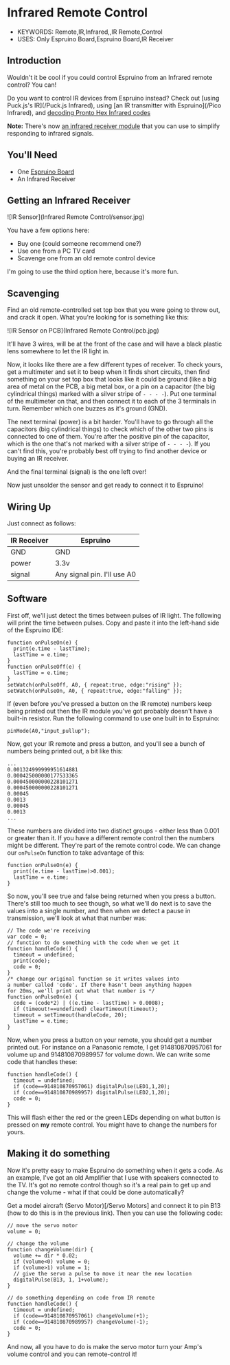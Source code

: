 <!--- Copyright (c) 2013 Gordon Williams, Pur3 Ltd. See the file LICENSE for copying permission. -->
Infrared Remote Control
==========================

* KEYWORDS: Remote,IR,Infrared,,IR Remote,Control
* USES: Only Espruino Board,Espruino Board,IR Receiver

Introduction
-----------

Wouldn't it be cool if you could control Espruino from an Infrared remote control? You can!

Do you want to control IR devices from Espruino instead?  Check out [using Puck.js's IR](/Puck.js Infrared), using [an IR transmitter with Espruino](/Pico Infrared), and [decoding Pronto Hex Infrared codes](/pronto)

**Note:** There's now [an infrared receiver module](IRReceiver) that you can use to simplify responding to infrared signals.

You'll Need
----------

* One [Espruino Board](/EspruinoBoard)
* An Infrared Receiver

Getting an Infrared Receiver
-------------------------

![IR Sensor](Infrared Remote Control/sensor.jpg)

You have a few options here:

* Buy one (could someone recommend one?)
* Use one from a PC TV card
* Scavenge one from an old remote control device

I'm going to use the third option here, because it's more fun.

Scavenging
---------

Find an old remote-controlled set top box that you were going to throw out, and crack it open. What you're looking for is something like this:

![IR Sensor on PCB](Infrared Remote Control/pcb.jpg)

It'll have 3 wires, will be at the front of the case and will have a black plastic lens somewhere to let the IR light in.

Now, it looks like there are a few different types of receiver. To check yours, get a multimeter and set it to beep when it finds short circuits, then find something on your set top box that looks like it could be ground (like a big area of metal on the PCB, a big metal box, or a pin on a capacitor (the big cylindrical things) marked with a silver stripe of ```- - - -```). Put one terminal of the multimeter on that, and then connect it to each of the 3 terminals in turn. Remember which one buzzes as it's ground (GND).

The next terminal (power) is a bit harder. You'll have to go through all the capacitors (big cylindrical things) to check which of the other two pins is connected to one of them. You're after the positive pin of the capacitor, which is the one that's not marked with a silver stripe of ```- - - -```). If you can't find this, you're probably best off trying to find another device or buying an IR receiver.

And the final terminal (signal) is the one left over!

Now just unsolder the sensor and get ready to connect it to Espruino!

Wiring Up
--------

Just connect as follows:

| IR Receiver | Espruino |
|----------|----------|
| GND | GND |
| power | 3.3v |
| signal | Any signal pin. I'll use A0 |

Software
-------

First off, we'll just detect the times between pulses of IR light. The following will print the time between pulses. Copy and paste it into the left-hand side of the Espruino IDE:

```
function onPulseOn(e) {
  print(e.time - lastTime);
  lastTime = e.time;
}
function onPulseOff(e) {
  lastTime = e.time;
}
setWatch(onPulseOff, A0, { repeat:true, edge:"rising" });
setWatch(onPulseOn, A0, { repeat:true, edge:"falling" });
```

If (even before you've pressed a button on the IR remote) numbers keep being printed out then the IR module you've got probably doesn't have a built-in resistor. Run the following command to use one built in to Espruino:

```pinMode(A0,"input_pullup");```

Now, get your IR remote and press a button, and you'll see a bunch of numbers being printed out, a bit like this:

```
...
0.001324999999951614881
0.000425000000177533365
0.000450000000228101271
0.000450000000228101271
0.00045
0.0013
0.00045
0.0013
...
```

These numbers are divided into two distinct groups - either less than 0.001 or greater than it. If you have a different remote control then the numbers might be different. They're part of the remote control code. We can change our `onPulseOn` function to take advantage of this:

```
function onPulseOn(e) {
  print((e.time - lastTime)>0.001);
  lastTime = e.time;
}
```

So now, you'll see true and false being returned when you press a button. There's still too much to see though, so what we'll do next is to save the values into a single number, and then when we detect a pause in transmission, we'll look at what that number was:

```
// The code we're receiving
var code = 0;
// function to do something with the code when we get it
function handleCode() {
  timeout = undefined;
  print(code);
  code = 0;
}
/* change our original function so it writes values into
a number called 'code'. If there hasn't been anything happen
for 20ms, we'll print out what that number is */
function onPulseOn(e) {
  code = (code*2) | ((e.time - lastTime) > 0.0008);
  if (timeout!==undefined) clearTimeout(timeout);
  timeout = setTimeout(handleCode, 20);
  lastTime = e.time;
}
```

Now, when you press a button on your remote, you should get a number printed out. For instance on a Panasonic remote, I get 914810870957061 for volume up and 914810870989957 for volume down. We can write some code that handles these:

```
function handleCode() {
  timeout = undefined;
  if (code==914810870957061) digitalPulse(LED1,1,20);
  if (code==914810870989957) digitalPulse(LED2,1,20);
  code = 0;
}
```

This will flash either the red or the green LEDs depending on what button is pressed on **my** remote control. You might have to change the numbers for yours.


Making it do something
--------------------

Now it's pretty easy to make Espruino do something when it gets a code. As an example, I've got an old Amplifier that I use with speakers connected to the TV. It's got no remote control though so it's a real pain to get up and change the volume - what if that could be done automatically?

Get a model aircraft (Servo Motor)[/Servo Motors] and connect it to pin B13 (how to do this is in the previous link). Then you can use the following code:


```
// move the servo motor
volume = 0;

// change the volume
function changeVolume(dir) {
  volume += dir * 0.02;
  if (volume<0) volume = 0;
  if (volume>1) volume = 1;
  // give the servo a pulse to move it near the new location
  digitalPulse(B13, 1, 1+volume);
}

// do something depending on code from IR remote
function handleCode() {
  timeout = undefined;
  if (code==914810870957061) changeVolume(+1);
  if (code==914810870989957) changeVolume(-1);
  code = 0;
}
```

And now, all you have to do is make the servo motor turn your Amp's volume control and you can remote-control it!
